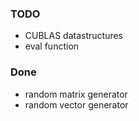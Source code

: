 ### TODO
- CUBLAS datastructures
- eval function

### Done
- random matrix generator
- random vector generator